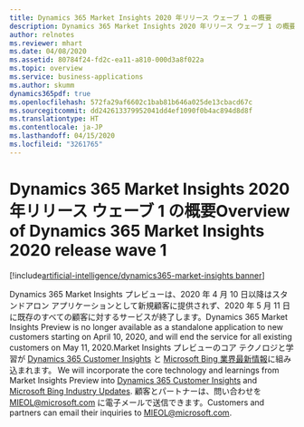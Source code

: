 ```yaml
---
title: Dynamics 365 Market Insights 2020 年リリース ウェーブ 1 の概要
description: Dynamics 365 Market Insights 2020 年リリース ウェーブ 1 の概要
author: relnotes
ms.reviewer: mhart
ms.date: 04/08/2020
ms.assetid: 80784f24-fd2c-ea11-a810-000d3a8f022a
ms.topic: overview
ms.service: business-applications
ms.author: skumm
dynamics365pdf: true
ms.openlocfilehash: 572fa29af6602c1bab81b646a025de13cbacd67c
ms.sourcegitcommit: dd242613379952041dd4ef1090f0b4ac894d8d8f
ms.translationtype: HT
ms.contentlocale: ja-JP
ms.lasthandoff: 04/15/2020
ms.locfileid: "3261765"
---
```

# <a name="overview-of-dynamics-365-market-insights-2020-release-wave-1"></a><span data-ttu-id="0158b-103">Dynamics 365 Market Insights 2020 年リリース ウェーブ 1 の概要</span><span class="sxs-lookup"><span data-stu-id="0158b-103">Overview of Dynamics 365 Market Insights 2020 release wave 1</span></span>
[!include[artificial-intelligence/dynamics365-market-insights banner](../includes/artificial-intelligence/dynamics365-market-insights.md)]

<!--overview start-->
<span data-ttu-id="0158b-104">Dynamics 365 Market Insights プレビューは、2020 年 4 月 10 日以降はスタンドアロン アプリケーションとして新規顧客に提供されず、2020 年 5 月 11 日に既存のすべての顧客に対するサービスが終了します。</span><span class="sxs-lookup"><span data-stu-id="0158b-104">Dynamics 365 Market Insights Preview is no longer available as a standalone application to new customers starting on April 10, 2020, and will end the service for all existing customers on May 11, 2020.</span></span><span data-ttu-id="0158b-105">Market Insights プレビューのコア テクノロジと学習が [Dynamics 365 Customer Insights](https://dynamics.microsoft.com/ai/customer-insights/) と [Microsoft Bing 業界最新情報](https://newspro.microsoft.com/baw/homepage)に組み込まれます。</span><span class="sxs-lookup"><span data-stu-id="0158b-105"> We will incorporate the core technology and learnings from Market Insights Preview into [Dynamics 365 Customer Insights](https://dynamics.microsoft.com/ai/customer-insights/) and [Microsoft Bing Industry Updates](https://newspro.microsoft.com/baw/homepage).</span></span> <span data-ttu-id="0158b-106">顧客とパートナーは、問い合わせを [MIEOL@microsoft.com](mailto:MIEOL@microsoft.com) に電子メールで送信できます。</span><span class="sxs-lookup"><span data-stu-id="0158b-106">Customers and partners can email their inquiries to [MIEOL@microsoft.com](mailto:MIEOL@microsoft.com).</span></span>
<!--overview end-->
